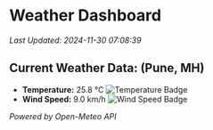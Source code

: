 
# Weather Dashboard

_Last Updated: 2024-11-30 07:08:39_

## Current Weather Data: (Pune, MH)
- **Temperature:** 25.8 °C ![Temperature Badge](https://img.shields.io/badge/Temperature-Medium%20Temp-green)
- **Wind Speed:** 9.0 km/h ![Wind Speed Badge](https://img.shields.io/badge/Wind%20Speed-Low%20Wind-blue)

*Powered by Open-Meteo API*
